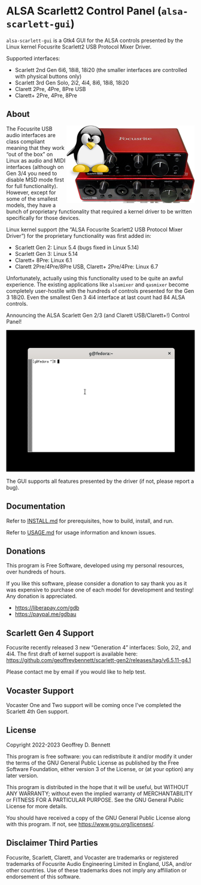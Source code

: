 # ALSA Scarlett2 Control Panel (`alsa-scarlett-gui`)

`alsa-scarlett-gui` is a Gtk4 GUI for the ALSA controls presented by
the Linux kernel Focusrite Scarlett2 USB Protocol Mixer Driver.

Supported interfaces:
- Scarlett 2nd Gen 6i6, 18i8, 18i20 (the smaller interfaces are
  controlled with physical buttons only)
- Scarlett 3rd Gen Solo, 2i2, 4i4, 8i6, 18i8, 18i20
- Clarett 2Pre, 4Pre, 8Pre USB
- Clarett+ 2Pre, 4Pre, 8Pre

## About

<img src="src/img/alsa-scarlett-gui-logo.png" align="right">

The Focusrite USB audio interfaces are class compliant meaning that
they work “out of the box” on Linux as audio and MIDI interfaces
(although on Gen 3/4 you need to disable MSD mode first for full
functionality). However, except for some of the smallest models, they
have a bunch of proprietary functionality that required a kernel
driver to be written specifically for those devices.

Linux kernel support (the “ALSA Focusrite Scarlett2 USB Protocol Mixer
Driver”) for the proprietary functionality was first added in:
- Scarlett Gen 2: Linux 5.4 (bugs fixed in Linux 5.14)
- Scarlett Gen 3: Linux 5.14
- Clarett+ 8Pre: Linux 6.1
- Clarett 2Pre/4Pre/8Pre USB, Clarett+ 2Pre/4Pre: Linux 6.7

Unfortunately, actually using this functionality used to be quite an
awful experience. The existing applications like `alsamixer` and
`qasmixer` become completely user-hostile with the hundreds of
controls presented for the Gen 3 18i20. Even the smallest Gen 3 4i4
interface at last count had 84 ALSA controls.

Announcing the ALSA Scarlett Gen 2/3 (and Clarett USB/Clarett+!)
Control Panel!

![Demonstration](img/demo.gif)

The GUI supports all features presented by the driver (if not, please
report a bug).

## Documentation

Refer to [INSTALL.md](INSTALL.md) for prerequisites, how to build,
install, and run.

Refer to [USAGE.md](USAGE.md) for usage information and known issues.

## Donations

This program is Free Software, developed using my personal resources,
over hundreds of hours.

If you like this software, please consider a donation to say thank you
as it was expensive to purchase one of each model for development and
testing! Any donation is appreciated.

- https://liberapay.com/gdb
- https://paypal.me/gdbau

## Scarlett Gen 4 Support

Focusrite recently released 3 new “Generation 4” interfaces: Solo,
2i2, and 4i4. The first draft of kernel support is available here:
https://github.com/geoffreybennett/scarlett-gen2/releases/tag/v6.5.11-g4.1

Please contact me by email if you would like to help test.

## Vocaster Support

Vocaster One and Two support will be coming once I've completed the
Scarlett 4th Gen support.

## License

Copyright 2022-2023 Geoffrey D. Bennett

This program is free software: you can redistribute it and/or modify
it under the terms of the GNU General Public License as published by
the Free Software Foundation, either version 3 of the License, or (at
your option) any later version.

This program is distributed in the hope that it will be useful, but
WITHOUT ANY WARRANTY; without even the implied warranty of
MERCHANTABILITY or FITNESS FOR A PARTICULAR PURPOSE.  See the GNU
General Public License for more details.

You should have received a copy of the GNU General Public License
along with this program.  If not, see <https://www.gnu.org/licenses/>.

## Disclaimer Third Parties

Focusrite, Scarlett, Clarett, and Vocaster are trademarks or
registered trademarks of Focusrite Audio Engineering Limited in
England, USA, and/or other countries. Use of these trademarks does not
imply any affiliation or endorsement of this software.
